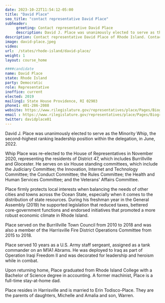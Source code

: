 ```yaml
---
date: 2023-10-22T11:54:12-05:00
title: "David Place"
seo_title: "contact representative David Place"
subheader:
     greeting: Contact representative David Place
     description: David J. Place was unanimously elected to serve as the Minority Whip, the second-highest ranking leadership position within the delegation, in June, 2022.
description: Contact representative David Place of Rhode Island. Contact information for David Place includes email address, phone number, and mailing address.
image: david-place.jpeg
video:
url:  /states/rhode-island/david-place/
weight: 1
layout: course_home

####candidate
name: David Place
state: Rhode Island
party: Democratic
role: Representative
inoffice: current
elected: 2019
mailing1: State House Providence, RI 02903
phone1: 401-286-2088
website: https://www.rilegislature.gov/representatives/place/Pages/Biography.aspx/
email : https://www.rilegislature.gov/representatives/place/Pages/Biography.aspx/
twitter: davidplace01
---
```


David J. Place was unanimously elected to serve as the Minority Whip, the second-highest ranking leadership position within the delegation, in June, 2022.

Whip Place was re-elected to the House of Representatives in November 2020, representing the residents of District 47, which includes Burrillville and Glocester. He serves on six House standing committees, which include the Judiciary Committee; the Innovation, Internet and Technology Committee; the Conduct Committee; the Rules Committee; the Health and Human Services Committee; and the Veterans' Affairs Committee​.

Place firmly protects local interests when balancing the needs of other cities and towns across the Ocean State, especially when it comes to the distribution of state resources. During his freshman year in the General Assembly (2019) he supported legislation that reduced taxes, bettered core-government functions and endorsed initiatives that promoted a more robust economic climate in Rhode Island.

Place served on the Burrillville Town Council from 2010 to 2018 and was also a member of the Harrisville Fire District Operations Committee from 2015 to 2018.

Place served 10 years as a U.S. Army staff sergeant, assigned as a tank commander on an M1A1 Abrams.  He was deployed to Iraq as part of Operation Iraqi Freedom II and was decorated for leadership and heroism while in combat.

Upon returning home, Place graduated from Rhode Island College with a Bachelor of Science degree in accounting. A former machinist, Place is a full-time stay-at-home dad.

Place resides in Harrisville and is married to Erin Todisco-Place. They are the parents of daughters, Michelle and Amalia and son, Warren.​
